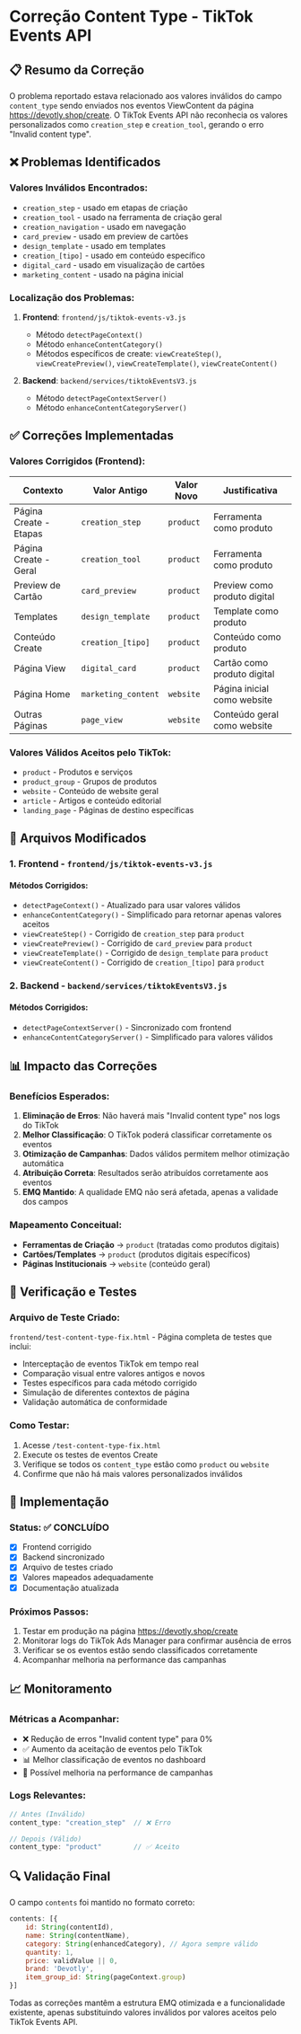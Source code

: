 # Correção Content Type - TikTok Events API

## 📋 Resumo da Correção

O problema reportado estava relacionado aos valores inválidos do campo `content_type` sendo enviados nos eventos ViewContent da página https://devotly.shop/create. O TikTok Events API não reconhecia os valores personalizados como `creation_step` e `creation_tool`, gerando o erro "Invalid content type".

## ❌ Problemas Identificados

### Valores Inválidos Encontrados:
- `creation_step` - usado em etapas de criação
- `creation_tool` - usado na ferramenta de criação geral
- `creation_navigation` - usado em navegação
- `card_preview` - usado em preview de cartões
- `design_template` - usado em templates
- `creation_[tipo]` - usado em conteúdo específico
- `digital_card` - usado em visualização de cartões
- `marketing_content` - usado na página inicial

### Localização dos Problemas:
1. **Frontend**: `frontend/js/tiktok-events-v3.js`
   - Método `detectPageContext()`
   - Método `enhanceContentCategory()`
   - Métodos específicos de create: `viewCreateStep()`, `viewCreatePreview()`, `viewCreateTemplate()`, `viewCreateContent()`

2. **Backend**: `backend/services/tiktokEventsV3.js`
   - Método `detectPageContextServer()`
   - Método `enhanceContentCategoryServer()`

## ✅ Correções Implementadas

### Valores Corrigidos (Frontend):
| Contexto | Valor Antigo | Valor Novo | Justificativa |
|----------|-------------|------------|---------------|
| Página Create - Etapas | `creation_step` | `product` | Ferramenta como produto |
| Página Create - Geral | `creation_tool` | `product` | Ferramenta como produto |
| Preview de Cartão | `card_preview` | `product` | Preview como produto digital |
| Templates | `design_template` | `product` | Template como produto |
| Conteúdo Create | `creation_[tipo]` | `product` | Conteúdo como produto |
| Página View | `digital_card` | `product` | Cartão como produto digital |
| Página Home | `marketing_content` | `website` | Página inicial como website |
| Outras Páginas | `page_view` | `website` | Conteúdo geral como website |

### Valores Válidos Aceitos pelo TikTok:
- `product` - Produtos e serviços
- `product_group` - Grupos de produtos
- `website` - Conteúdo de website geral
- `article` - Artigos e conteúdo editorial
- `landing_page` - Páginas de destino específicas

## 🔧 Arquivos Modificados

### 1. Frontend - `frontend/js/tiktok-events-v3.js`

#### Métodos Corrigidos:
- `detectPageContext()` - Atualizado para usar valores válidos
- `enhanceContentCategory()` - Simplificado para retornar apenas valores aceitos
- `viewCreateStep()` - Corrigido de `creation_step` para `product`
- `viewCreatePreview()` - Corrigido de `card_preview` para `product`
- `viewCreateTemplate()` - Corrigido de `design_template` para `product`
- `viewCreateContent()` - Corrigido de `creation_[tipo]` para `product`

### 2. Backend - `backend/services/tiktokEventsV3.js`

#### Métodos Corrigidos:
- `detectPageContextServer()` - Sincronizado com frontend
- `enhanceContentCategoryServer()` - Simplificado para valores válidos

## 📊 Impacto das Correções

### Benefícios Esperados:
1. **Eliminação de Erros**: Não haverá mais "Invalid content type" nos logs do TikTok
2. **Melhor Classificação**: O TikTok poderá classificar corretamente os eventos
3. **Otimização de Campanhas**: Dados válidos permitem melhor otimização automática
4. **Atribuição Correta**: Resultados serão atribuídos corretamente aos eventos
5. **EMQ Mantido**: A qualidade EMQ não será afetada, apenas a validade dos campos

### Mapeamento Conceitual:
- **Ferramentas de Criação** → `product` (tratadas como produtos digitais)
- **Cartões/Templates** → `product` (produtos digitais específicos)
- **Páginas Institucionais** → `website` (conteúdo geral)

## 🧪 Verificação e Testes

### Arquivo de Teste Criado:
`frontend/test-content-type-fix.html` - Página completa de testes que inclui:
- Interceptação de eventos TikTok em tempo real
- Comparação visual entre valores antigos e novos
- Testes específicos para cada método corrigido
- Simulação de diferentes contextos de página
- Validação automática de conformidade

### Como Testar:
1. Acesse `/test-content-type-fix.html`
2. Execute os testes de eventos Create
3. Verifique se todos os `content_type` estão como `product` ou `website`
4. Confirme que não há mais valores personalizados inválidos

## 🚀 Implementação

### Status: ✅ CONCLUÍDO
- [x] Frontend corrigido
- [x] Backend sincronizado
- [x] Arquivo de testes criado
- [x] Valores mapeados adequadamente
- [x] Documentação atualizada

### Próximos Passos:
1. Testar em produção na página https://devotly.shop/create
2. Monitorar logs do TikTok Ads Manager para confirmar ausência de erros
3. Verificar se os eventos estão sendo classificados corretamente
4. Acompanhar melhoria na performance das campanhas

## 📈 Monitoramento

### Métricas a Acompanhar:
- ❌ Redução de erros "Invalid content type" para 0%
- ✅ Aumento da aceitação de eventos pelo TikTok
- 📊 Melhor classificação de eventos no dashboard
- 🎯 Possível melhoria na performance de campanhas

### Logs Relevantes:
```javascript
// Antes (Inválido)
content_type: "creation_step"  // ❌ Erro

// Depois (Válido)  
content_type: "product"        // ✅ Aceito
```

## 🔍 Validação Final

O campo `contents` foi mantido no formato correto:
```javascript
contents: [{
    id: String(contentId),
    name: String(contentName), 
    category: String(enhancedCategory), // Agora sempre válido
    quantity: 1,
    price: validValue || 0,
    brand: 'Devotly',
    item_group_id: String(pageContext.group)
}]
```

Todas as correções mantêm a estrutura EMQ otimizada e a funcionalidade existente, apenas substituindo valores inválidos por valores aceitos pelo TikTok Events API.
